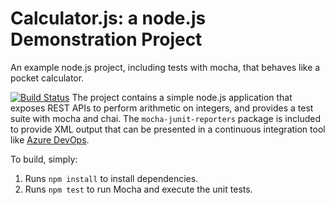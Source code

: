 Calculator.js: a node.js Demonstration Project
==============================================
An example node.js project, including tests with mocha, that behaves like
a pocket calculator.

[![Build Status](https://dev.azure.com/az-400-labs-2010000-org/Integrating%20External%20Source%20Control%20with%20Azure%20Pipelines/_apis/build/status/devopsuser-160.calculator?branchName=master)](https://dev.azure.com/az-400-labs-2010000-org/Integrating%20External%20Source%20Control%20with%20Azure%20Pipelines/_build/latest?definitionId=16&branchName=master)
The project contains a simple node.js application that exposes REST APIs
to perform arithmetic on integers, and provides a test suite with mocha
and chai.  The `mocha-junit-reporters` package is included to provide XML
output that can be presented in a continuous integration tool like
[Azure DevOps](https://azure.com/devops).

To build, simply:

1. Runs `npm install` to install dependencies.
2. Runs `npm test` to run Mocha and execute the unit tests.

